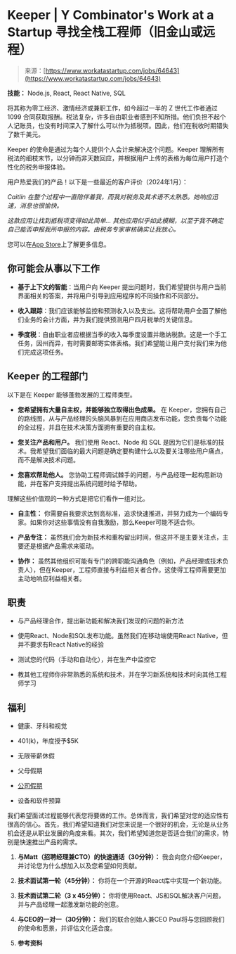 <!--yml

category: 未分类

date: 2024-05-27 14:37:56

-->

# Keeper | Y Combinator's Work at a Startup 寻找全栈工程师（旧金山或远程）

> 来源：[https://www.workatastartup.com/jobs/64643](https://www.workatastartup.com/jobs/64643)

**技能：** Node.js, React, React Native, SQL

将其称为零工经济、激情经济或兼职工作，如今超过一半的 Z 世代工作者通过 1099 合同获取报酬。税法复杂，许多自由职业者感到不知所措。他们负担不起个人记账员，也没有时间深入了解什么可以作为抵税项。因此，他们在税收时期错失了数千美元。

Keeper 的使命是通过为每个人提供个人会计来解决这个问题。Keeper 理解所有税法的细枝末节，以分钟而非天数回应，并根据用户上传的表格为每位用户打造个性化的税务申报体验。

用户热爱我们的产品！以下是一些最近的客户评价（2024年1月）：

*Caitlin 在整个过程中一直陪伴着我，而我对税务及其术语不太熟悉。她响应迅速，消息也很愉快。*

*这款应用让找到抵税项变得如此简单... 其他应用似乎如此模糊，以至于我不确定自己能否申报我所申报的内容。由税务专家审核确实让我放心。*

您可以在[App Store](https://apps.apple.com/us/app/keeper-taxes-made-magical/id1471090941)上了解更多信息。

## 你可能会从事以下工作

+   **基于上下文的智能**：当用户向 Keeper 提出问题时，我们希望提供与用户当前界面相关的答案，并将用户引导到应用程序的不同操作和不同部分。

+   **收入跟踪**：我们应该能够监控和预测收入以及支出。这将帮助用户全面了解他们业务的会计方面，并为我们提供预测用户四月税单的关键信息。

+   **季度税**：自由职业者应根据当季的收入每季度设置并缴纳税款。这是一个手工任务，因州而异，有时需要邮寄实体表格。我们希望能让用户支付我们来为他们完成这项任务。

## Keeper 的工程部门

以下是在 Keeper 能够蓬勃发展的工程师类型。

+   **您希望拥有大量自主权，并能够独立取得出色成果。** 在 Keeper，您拥有自己的路线图，从与产品经理的头脑风暴到在应用商店发布功能，您负责每个功能的全过程，并且在技术决策方面拥有重要的自主权。

+   **您关注产品和用户。** 我们使用 React、Node 和 SQL 是因为它们是标准的技术。我希望我们面临的最大问题是确定要构建什么以及要关注哪些用户痛点，而不是解决技术问题。

+   **您喜欢帮助他人。** 您协助工程师调试棘手的问题，与产品经理一起构思新功能，并在客户支持提出系统问题时给予帮助。

理解这些价值观的一种方式是把它们看作一组对比。

+   **自主性：** 你需要自我要求达到高标准，追求快速推进，并努力成为一个编码专家。如果你对这些事情没有自我激励，那么Keeper可能不适合你。

+   **产品专注：** 虽然我们会为新技术和重构留出时间，但这并不是主要关注点，主要还是根据产品需求来驱动。

+   **协作：** 虽然其他组织可能有专门的跨职能沟通角色（例如，产品经理或技术负责人），但在Keeper，工程师直接与利益相关者合作。这使得工程师需要更加主动地响应利益相关者。

## 职责

+   与产品经理合作，提出新功能和解决我们发现的问题的新方法

+   使用React、Node和SQL发布功能。虽然我们在移动端使用React Native，但并不要求有React Native的经验

+   测试您的代码（手动和自动化），并在生产中监控它

+   教其他工程师你非常熟悉的系统和技术，并在学习新系统和技术时向其他工程师学习

## 福利

+   健康、牙科和视觉

+   401(k)，年度授予$5K

+   无限带薪休假

+   父母假期

+   [公司假期](https://keepertax.notion.site/Holidays-we-observe-d8c0e7c0f7b741ea9e9ac442bb66c247)

+   设备和软件预算

我们希望面试过程能够代表您将要做的工作。总体而言，我们希望对您的适应性有很高的信心。首先，我们希望知道我们对您来说是一个很好的机会，无论是从业务机会还是从职业发展的角度来看。其次，我们希望知道您是否适合我们的需求，特别是快速推出产品的需求。

1.  **与Matt（招聘经理兼CTO）的快速通话（30分钟）：** 我会向您介绍Keeper，并讨论您为什么想加入以及您希望如何贡献。

1.  **技术面试第一轮（45分钟）：** 你将在一个开源的React库中实现一个新功能。

1.  **技术面试第二轮（3 x 45分钟）：** 你将使用React、JS和SQL解决客户问题，并与产品经理一起激发新功能的创意。

1.  **与CEO的一对一（30分钟）：** 我们的联合创始人兼CEO Paul将与您回顾我们的使命和愿景，并评估文化适合度。

1.  **参考资料**
